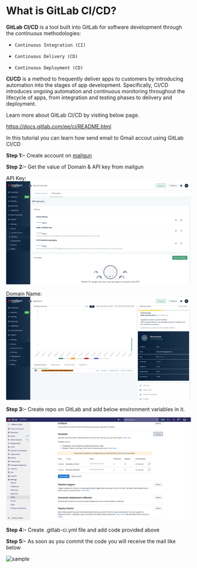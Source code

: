 # What is GitLab CI/CD?

**GitLab CI/CD** is a tool built into GitLab for software development through the continuous methodologies: 

* `Continuous Integration (CI)`

* `Continuous Delivery (CD)`

* `Continuous Deployment (CD)`

**CI/CD** is a method to frequently deliver apps to customers by introducing automation into the stages of app development. Specifically, CI/CD introduces ongoing automation and continuous monitoring throughout the lifecycle of apps, from integration and testing phases to delivery and deployment.

Learn more about GitLab CI/CD by visiting below page.

https://docs.gitlab.com/ee/ci/README.html

In this tutorial you can learn how send email to Gmail accout using GitLab CI/CD

**Step 1:-** Create account on [mailgun](https://www.mailgun.com/)

**Step 2:-** Get the value of Domain & API key from mailgun

API Key: ![apikey](https://github.com/DhruvinSoni30/GitLab-CI-Mail/blob/main/key.png?raw=true)

Domain Name: ![domainname](https://github.com/DhruvinSoni30/GitLab-CI-Mail/blob/main/domain.png?raw=true)

**Step 3:-** Create repo on GitLab and add below environment variables in it. 

![mail](https://github.com/DhruvinSoni30/GitLab-CI-Mail/blob/main/mail.png?raw=true?)

**Step 4:-** Create .gitlab-ci.yml file and add code provided above

**Step 5:-** As soon as you commit the code you will receive the mail like below

![sample](https://github.com/DhruvinSoni30/GitLab-CI-Mail/blob/main/maill.png?raw=true)
